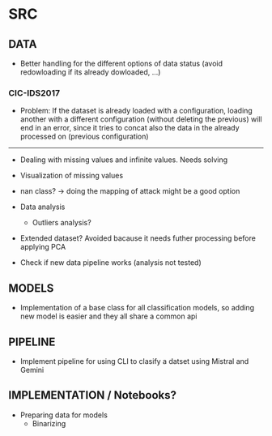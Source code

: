 # SRC

## DATA

- Better handling for the different options of data status (avoid redowloading if its already dowloaded, ...)

### CIC-IDS2017

- Problem: If the dataset is already loaded with a configuration, loading another with a different configuration (without deleting the previous) will end in an error, since it tries to concat also the data in the already processed on (previous configuration)

--------------

- Dealing with missing values and infinite values. Needs solving
- Visualization of missing values
- nan class? -> doing the mapping of attack might be a good option

- Data analysis
    - Outliers analysis?

- Extended dataset? Avoided bacause it needs futher processing before applying PCA

- Check if new data pipeline works (analysis not tested)

## MODELS

- Implementation of a base class for all classification models, so adding new model is easier and they all share a common api

## PIPELINE

- Implement pipeline for using CLI to clasify a datset using Mistral and Gemini

## IMPLEMENTATION / Notebooks?

- Preparing data for models
    - Binarizing